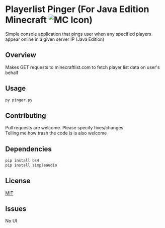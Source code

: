 # Playerlist Pinger (For Java Edition Minecraft ![MC Icon](https://iili.io/6Jdw5g.png))
 
Simple console application that pings user when any specified players appear online in a given server IP (Java Edition)

## Overview
Makes GET requests to minecraftlist.com to fetch player list data on user's behalf

## Usage
```bash
py pinger.py
```
## Contributing
Pull requests are welcome. Please specify fixes/changes.  
Telling me how trash the code is is also welcome

## Dependencies
```bash
pip install bs4
pip install simpleaudio
```
 
## License
[MIT](https://choosealicense.com/licenses/mit/)


## Issues
No UI 
